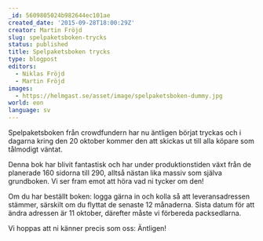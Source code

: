 ```yaml
---
_id: 5609805024b982644ec101ae
created_date: '2015-09-28T18:00:29Z'
creator: Martin Fröjd
slug: spelpaketsboken-trycks
status: published
title: Spelpaketsboken trycks
type: blogpost
editors:
  - Niklas Fröjd
  - Martin Fröjd
images:
  - https://helmgast.se/asset/image/spelpaketsboken-dummy.jpg
world: eon
language: sv
---
```

Spelpaketsboken från crowdfundern har nu äntligen börjat tryckas och i dagarna kring den 20 oktober kommer den att skickas ut till alla köpare som tålmodigt väntat.

Denna bok har blivit fantastisk och har under produktionstiden växt från de planerade 160 sidorna till 290, alltså nästan lika massiv som själva grundboken. Vi ser fram emot att höra vad ni tycker om den!

Om du har beställt boken: logga gärna in och kolla så att leveransadressen stämmer, särskilt om du flyttat de senaste 12 månaderna. Sista datum för att ändra adressen är 11 oktober, därefter måste vi förbereda packsedlarna.

Vi hoppas att ni känner precis som oss: Äntligen!
